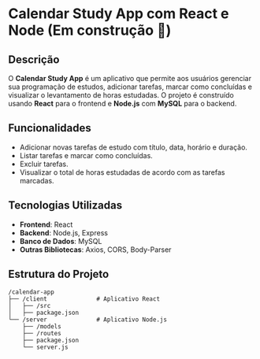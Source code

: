 # Calendar Study App com React e Node (Em construção 🚧)

## Descrição

O **Calendar Study App** é um aplicativo que permite aos usuários gerenciar sua programação de estudos, adicionar tarefas, marcar como concluídas e visualizar o levantamento de horas estudadas. O projeto é construído usando **React** para o frontend e **Node.js** com **MySQL** para o backend.

## Funcionalidades

- Adicionar novas tarefas de estudo com título, data, horário e duração.
- Listar tarefas e marcar como concluídas.
- Excluir tarefas.
- Visualizar o total de horas estudadas de acordo com as tarefas marcadas.

## Tecnologias Utilizadas

- **Frontend**: React
- **Backend**: Node.js, Express
- **Banco de Dados**: MySQL
- **Outras Bibliotecas**: Axios, CORS, Body-Parser

## Estrutura do Projeto

```
/calendar-app
├── /client              # Aplicativo React
│   ├── /src
│   ├── package.json
└── /server              # Aplicativo Node.js
    ├── /models
    ├── /routes
    ├── package.json
    └── server.js
```

